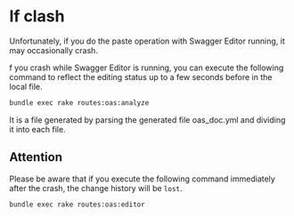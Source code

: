 # If clash

Unfortunately, if you do the paste operation with Swagger Editor running, it may occasionally crash.

f you crash while Swagger Editor is running, you can execute the following command to reflect the editing status up to a few seconds before in the local file.

```bash
bundle exec rake routes:oas:analyze
```

It is a file generated by parsing the generated file oas_doc.yml and dividing it into each file.

## Attention

Please be aware that if you execute the following command immediately after the crash, the change history will be `lost`.

```bash
bundle exec rake routes:oas:editor
```
